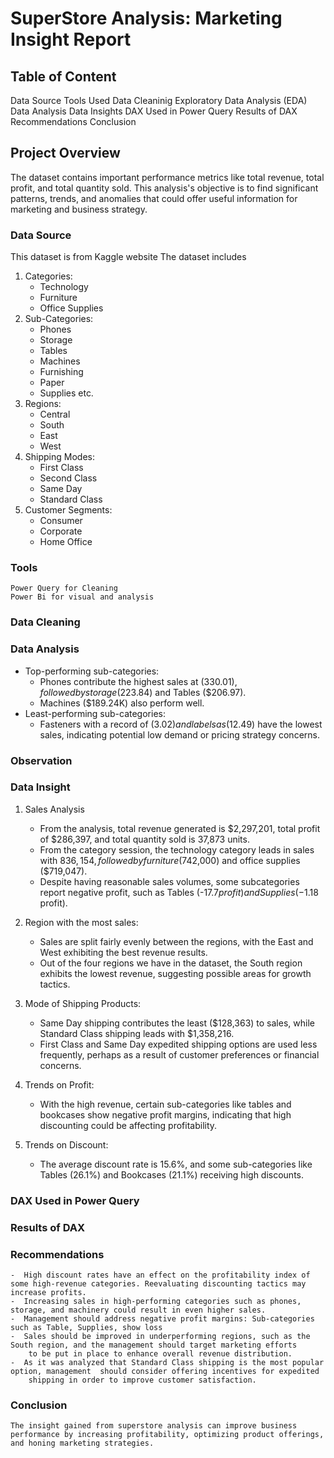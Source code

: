 # SuperStore Analysis: Marketing Insight Report

## Table of Content
Data Source
Tools Used
Data Cleaninig
Exploratory Data Analysis (EDA)
Data Analysis
Data Insights
DAX Used in Power Query
Results of DAX
Recommendations
Conclusion

## Project Overview
The dataset contains important performance metrics like total revenue, total profit, and total quantity sold.
This analysis's objective is to find significant patterns, trends, and anomalies that could offer useful information for marketing and business strategy.

### Data Source 
This dataset is from Kaggle website
The dataset includes
1.  Categories:
    -  Technology
    -  Furniture
    -  Office Supplies
2.  Sub-Categories:
    -  Phones	
    -  Storage
    -  Tables
    -  Machines
    -  Furnishing
    -  Paper
    -  Supplies etc.
3.  Regions:
    -  Central
    -  South
    -  East
    -  West
4.  Shipping Modes:
    -  First Class
    -  Second Class
    -  Same Day
    -  Standard Class
5.  Customer Segments:
    -  Consumer
    -  Corporate
    -  Home Office


### Tools 
    Power Query for Cleaning
    Power Bi for visual and analysis

### Data Cleaning 


### Data Analysis

  -  Top-performing sub-categories:
      -  Phones contribute the highest sales at ($330.01), followed by storage ($223.84) and Tables ($206.97).
      -  Machines ($189.24K) also perform well.
  -  Least-performing sub-categories:
      -  Fasteners with a record of ($3.02) and labels as ($12.49) have the lowest sales, indicating potential low demand or pricing strategy concerns.

### Observation 

### Data Insight

1.  Sales Analysis
      -  From the analysis, total revenue generated is $2,297,201, total profit of $286,397, and total quantity sold is 37,873 units.
      -  From the category session, the technology category leads in sales with $836,154, followed by furniture ($742,000) and office supplies ($719,047).
      -  Despite having reasonable sales volumes, some subcategories report negative profit, such as Tables (-$17.7 profit) and Supplies (-$1.18 profit).

2.  Region with the most sales:
      - Sales are split fairly evenly between the regions, with the East and West exhibiting the best revenue results.
      - Out of the four regions we have in the dataset, the South region exhibits the lowest revenue, suggesting possible areas for growth tactics.

3.  Mode of Shipping Products: 
      -  Same Day shipping contributes the least ($128,363) to sales, while Standard Class shipping leads with $1,358,216.
      -  First Class and Same Day expedited shipping options are used less frequently, perhaps as a result of customer preferences or financial concerns.
    
4.  Trends on Profit:
      -  With the high revenue, certain sub-categories like tables and bookcases show negative profit margins, indicating  that high discounting could be affecting profitability.
    
5.  Trends on Discount:
      -  The average discount rate is 15.6%, and some sub-categories like Tables (26.1%) and Bookcases (21.1%) receiving high discounts.
    
    

### DAX Used in Power Query

### Results of DAX

### Recommendations

    -  High discount rates have an effect on the profitability index of some high-revenue categories. Reevaluating discounting tactics may increase profits.
    -  Increasing sales in high-performing categories such as phones, storage, and machinery could result in even higher sales.
    -  Management should address negative profit margins: Sub-categories such as Table, Supplies, show loss
    -  Sales should be improved in underperforming regions, such as the South region, and the management should target marketing efforts 
        to be put in place to enhance overall revenue distribution.
    -  As it was analyzed that Standard Class shipping is the most popular option, management  should consider offering incentives for expedited 
        shipping in order to improve customer satisfaction.

### Conclusion

    The insight gained from superstore analysis can improve business performance by increasing profitability, optimizing product offerings, and honing marketing strategies.



